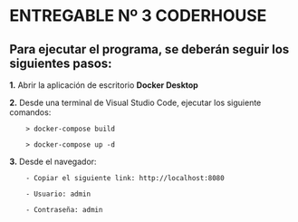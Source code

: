 # ENTREGABLE Nº 3 CODERHOUSE

## Para ejecutar el programa, se deberán seguir los siguientes pasos:  

**1.** Abrir la aplicación de escritorio **Docker Desktop**

**2.** Desde una terminal de Visual Studio Code, ejecutar los siguiente comandos:

	    > docker-compose build

	    > docker-compose up -d

**3.** Desde el navegador:

		- Copiar el siguiente link: http://localhost:8080

		- Usuario: admin

		- Contraseña: admin
